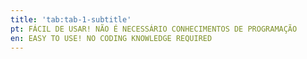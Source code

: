 ```yaml
---
title: 'tab:tab-1-subtitle'
pt: FÁCIL DE USAR! NÃO É NECESSÁRIO CONHECIMENTOS DE PROGRAMAÇÃO
en: EASY TO USE! NO CODING KNOWLEDGE REQUIRED
---
```


